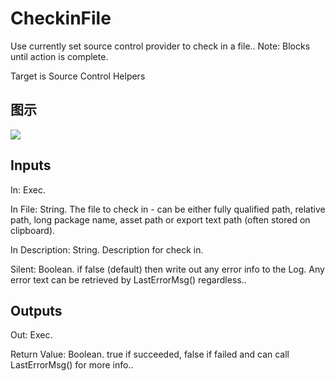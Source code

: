 # CheckinFile

Use currently set source control provider to check in a file.. Note: Blocks until action is complete.

Target is Source Control Helpers

## 图示

![]($-20221218-18495635.png)

## Inputs

In: Exec.

In File: String. The file to check in - can be either fully qualified path, relative path, long package name, asset path or export text path (often stored on clipboard).

In Description: String. Description for check in.

Silent: Boolean. if false (default) then write out any error info to the Log. Any error text can be retrieved by LastErrorMsg() regardless..  

## Outputs

Out: Exec.

Return Value: Boolean. true if succeeded, false if failed and can call LastErrorMsg() for more info..

